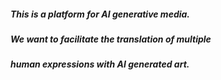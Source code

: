 ##### This is a platform for AI generative media.

##### We want to facilitate the translation of multiple &nbsp;
 ##### human expressions with AI generated art. 
